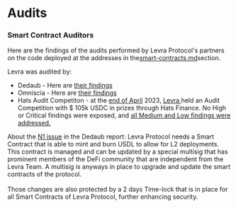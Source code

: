 # Audits

### Smart Contract Auditors

Here are the findings of the audits performed by Levra Protocol's partners on the code deployed at the addresses in the[smart-contracts.md](smart-contracts.md "mention")section.&#x20;

Levra was audited by:

* Dedaub - Here are [their findings](https://www.gravitaprotocol.com/audits/gravita-audit-report-dedaub-apr-23-2023.pdf)
* Omniscia - Here are [their findings](https://www.gravitaprotocol.com/audits/gravita-audit-report-omniscia-may-17-2023.pdf)
* Hats Audit Competiton - at the [end of April](https://twitter.com/HatsFinance/status/1649954788002476034) 2023, [Levra ](https://twitter.com/gravitaprotocol/status/1649150062860337153)held an Audit Competition with $ 105k USDC in prizes through Hats Finance. No High or Critical findings were exposed, and [all Medium and Low findings were addressed. ](https://hatsfinance.medium.com/gravita-audit-competition-final-writeup-dfb28463a0dc)

About the [N1 issue](https://github.com/Levra-Protocol/Levra-SmartContracts/issues/114) in the Dedaub report: Levra Protocol needs a Smart Contract that is able to mint and burn USDL to allow for L2 deployments. This contract is managed and can be updated by a special multisig that has prominent members of the DeFi community that are independent from the Levra Team. A multisig is anyways in place to upgrade and update the smart contracts of the protocol. \
\
Those changes are also protected by a 2 days Time-lock that is in place for all Smart Contracts of Levra Protocol, further enhancing security.
